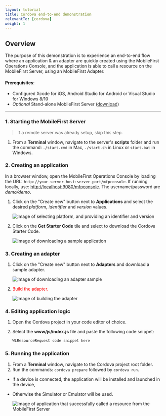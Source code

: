 ```yaml
---
layout: tutorial
title: Cordova end-to-end demonstration
relevantTo: [cordova]
weight: 1
---
```

## Overview
The purpose of this demonstration is to experience an end-to-end flow where an application &amp; an adapter are quickly created using the MobileFirst Operations Console, and the application is able to call a resource on the MobileFirst Server, using an MobileFirst Adapter.

#### Prerequisites:

* Configured Xcode for iOS, Android Studio for Android or Visual Studio for Windows 8/10
* *Optional* Stand-alone MobileFirst Server ([download]({{site.baseurl}}/downloads))

<hr> 

### 1. Starting the MobileFirst Server

> If a remote server was already setup, skip this step.

1. From a **Terminal** window, navigate to the server's **scripts** folder and run the command: <code>./start.cmd</code> in Mac, <code>./start.sh</code> in Linux or <code>start.bat</code> in Windows.

### 2. Creating an application

In a browser window, open the MobileFirst Operations Console by loading the URL: <code>http://your-server-host:server-port/mfpconsole</code>. If running locally, use: [http://localhost:9080/mfpconsole](http://localhost:9080/mfpconsole). The username/password are *demo/demo*.
 
1. Click on the "Create new" button next to **Applications** and select the desired *platform*, *identifier* and *version* values.

    ![Image of selecting platform, and providing an identifier and version](create-an-application.png)
 
2. Click on the **Get Starter Code** tile and select to download the Cordova Starter Code.

    ![Image of downloading a sample application](download-sample-application.png)

### 3. Creating an adapter

1. Click on the "Create new" button next to **Adapters** and download a sample adapter.

    ![Image of downloading an adapter sample](create-an-adapter.png)
 
2. <span style="color:red">Build the adapter.</span>

    ![Image of building the adapter]()

### 4. Editing application logic

1. Open the Cordova project in your code editor of choice.

2. Select the **www/js/index.js** file and paste the following code snippet:

    ```javascript
    WLResourceRequest code snippet here
    ```

### 5. Running the application

1. From a **Terminal** window, navigate to the Cordova project root folder.
2. Run the commands: <code>cordova prepare</code> followed by <code>cordova run</code>.

 - If a device is connected, the application will be installed and launched in the device,
 - Otherwise the Simulator or Emulator will be used.

    ![Image of application that successfully called a resource from the MobileFirst Server ]()

